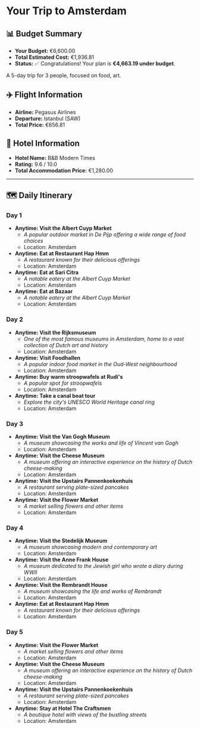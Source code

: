 # Your Trip to Amsterdam

## 📊 Budget Summary
- **Your Budget:** €6,600.00
- **Total Estimated Cost:** €1,936.81
- **Status:** ✅ Congratulations! Your plan is **€4,663.19 under budget**.

A 5-day trip for 3 people, focused on food, art.

## ✈️ Flight Information
- **Airline:** Pegasus Airlines
- **Departure:** Istanbul (SAW)
- **Total Price:** €656.81

## 🏨 Hotel Information
- **Hotel Name:** B&B Modern Times
- **Rating:** 9.6 / 10.0
- **Total Accommodation Price:** €1,280.00

---

## 🗺️ Daily Itinerary

### Day 1
- **Anytime: Visit the Albert Cuyp Market**
  - *A popular outdoor market in De Pijp offering a wide range of food choices*
  - Location: Amsterdam
- **Anytime: Eat at Restaurant Hap Hmm**
  - *A restaurant known for their delicious offerings*
  - Location: Amsterdam
- **Anytime: Eat at Sari Citra**
  - *A notable eatery at the Albert Cuyp Market*
  - Location: Amsterdam
- **Anytime: Eat at Bazaar**
  - *A notable eatery at the Albert Cuyp Market*
  - Location: Amsterdam

### Day 2
- **Anytime: Visit the Rijksmuseum**
  - *One of the most famous museums in Amsterdam, home to a vast collection of Dutch art and history*
  - Location: Amsterdam
- **Anytime: Visit Foodhallen**
  - *A popular indoor food market in the Oud-West neighbourhood*
  - Location: Amsterdam
- **Anytime: Buy warm stroopwafels at Rudi's**
  - *A popular spot for stroopwafels*
  - Location: Amsterdam
- **Anytime: Take a canal boat tour**
  - *Explore the city's UNESCO World Heritage canal ring*
  - Location: Amsterdam

### Day 3
- **Anytime: Visit the Van Gogh Museum**
  - *A museum showcasing the works and life of Vincent van Gogh*
  - Location: Amsterdam
- **Anytime: Visit the Cheese Museum**
  - *A museum offering an interactive experience on the history of Dutch cheese-making*
  - Location: Amsterdam
- **Anytime: Visit the Upstairs Pannenkoekenhuis**
  - *A restaurant serving plate-sized pancakes*
  - Location: Amsterdam
- **Anytime: Visit the Flower Market**
  - *A market selling flowers and other items*
  - Location: Amsterdam

### Day 4
- **Anytime: Visit the Stedelijk Museum**
  - *A museum showcasing modern and contemporary art*
  - Location: Amsterdam
- **Anytime: Visit the Anne Frank House**
  - *A museum dedicated to the Jewish girl who wrote a diary during WWII*
  - Location: Amsterdam
- **Anytime: Visit the Rembrandt House**
  - *A museum showcasing the life and works of Rembrandt*
  - Location: Amsterdam
- **Anytime: Eat at Restaurant Hap Hmm**
  - *A restaurant known for their delicious offerings*
  - Location: Amsterdam

### Day 5
- **Anytime: Visit the Flower Market**
  - *A market selling flowers and other items*
  - Location: Amsterdam
- **Anytime: Visit the Cheese Museum**
  - *A museum offering an interactive experience on the history of Dutch cheese-making*
  - Location: Amsterdam
- **Anytime: Visit the Upstairs Pannenkoekenhuis**
  - *A restaurant serving plate-sized pancakes*
  - Location: Amsterdam
- **Anytime: Stay at Hotel The Craftsmen**
  - *A boutique hotel with views of the bustling streets*
  - Location: Amsterdam

